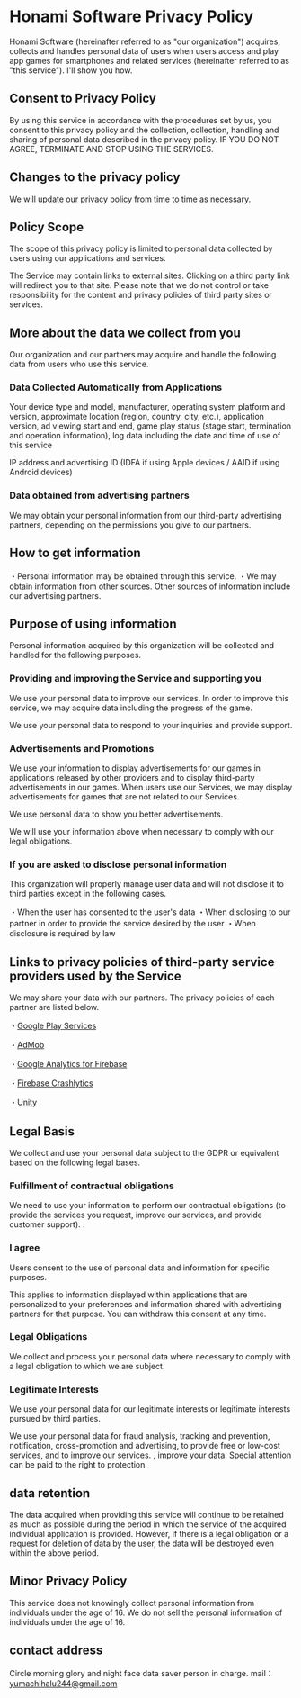 # Honami Software Privacy Policy

Honami Software (hereinafter referred to as "our organization") acquires, collects and handles personal data of users when users access and play app games for smartphones and related services (hereinafter referred to as "this service"). I'll show you how.

## Consent to Privacy Policy

By using this service in accordance with the procedures set by us, you consent to this privacy policy and the collection, collection, handling and sharing of personal data described in the privacy policy.
IF YOU DO NOT AGREE, TERMINATE AND STOP USING THE SERVICES.

## Changes to the privacy policy

We will update our privacy policy from time to time as necessary.

## Policy Scope

The scope of this privacy policy is limited to personal data collected by users using our applications and services.

The Service may contain links to external sites. Clicking on a third party link will redirect you to that site. Please note that we do not control or take responsibility for the content and privacy policies of third party sites or services.

## More about the data we collect from you

Our organization and our partners may acquire and handle the following data from users who use this service.

### Data Collected Automatically from Applications

Your device type and model, manufacturer, operating system platform and version, approximate location (region, country, city, etc.), application version, ad viewing start and end, game play status (stage start, termination and operation information), log data including the date and time of use of this service

IP address and advertising ID (IDFA if using Apple devices / AAID if using Android devices)


### Data obtained from advertising partners

We may obtain your personal information from our third-party advertising partners, depending on the permissions you give to our partners.

## How to get information

・Personal information may be obtained through this service.
・We may obtain information from other sources.
Other sources of information include our advertising partners.

## Purpose of using information

Personal information acquired by this organization will be collected and handled for the following purposes.

### Providing and improving the Service and supporting you

We use your personal data to improve our services.
In order to improve this service, we may acquire data including the progress of the game.

We use your personal data to respond to your inquiries and provide support.

### Advertisements and Promotions

We use your information to display advertisements for our games in applications released by other providers and to display third-party advertisements in our games.
When users use our Services, we may display advertisements for games that are not related to our Services.

We use personal data to show you better advertisements.

We will use your information above when necessary to comply with our legal obligations.

### If you are asked to disclose personal information

This organization will properly manage user data and will not disclose it to third parties except in the following cases.

・When the user has consented to the user's data
・When disclosing to our partner in order to provide the service desired by the user
・When disclosure is required by law

## Links to privacy policies of third-party service providers used by the Service

We may share your data with our partners.
The privacy policies of each partner are listed below.

・[Google Play Services](https://policies.google.com/privacy "Google Play Services")

・[AdMob](https://support.google.com/admob/answer/6128543?hl=en "admob")

・[Google Analytics for Firebase](https://firebase.google.com/policies/analytics "Firebase analytics")

・[Firebase Crashlytics](https://firebase.google.com/support/privacy/ "furevase Privacy Policy")

・[Unity](https://unity.com/legal/privacy-policy "Unity Privacy Policy")

## Legal Basis

We collect and use your personal data subject to the GDPR or equivalent based on the following legal bases.

### Fulfillment of contractual obligations

We need to use your information to perform our contractual obligations (to provide the services you request, improve our services, and provide customer support). .

### I agree

Users consent to the use of personal data and information for specific purposes.

This applies to information displayed within applications that are personalized to your preferences and information shared with advertising partners for that purpose. You can withdraw this consent at any time.

### Legal Obligations

We collect and process your personal data where necessary to comply with a legal obligation to which we are subject.

### Legitimate Interests

We use your personal data for our legitimate interests or legitimate interests pursued by third parties.

We use your personal data for fraud analysis, tracking and prevention, notification, cross-promotion and advertising, to provide free or low-cost services, and to improve our services. , improve your data. Special attention can be paid to the right to protection.

## data retention

The data acquired when providing this service will continue to be retained as much as possible during the period in which the service of the acquired individual application is provided.
However, if there is a legal obligation or a request for deletion of data by the user, the data will be destroyed even within the above period.

## Minor Privacy Policy

This service does not knowingly collect personal information from individuals under the age of 16.
We do not sell the personal information of individuals under the age of 16.

## contact address

Circle morning glory and night face data saver person in charge.
mail：yumachihalu244@gmail.com
